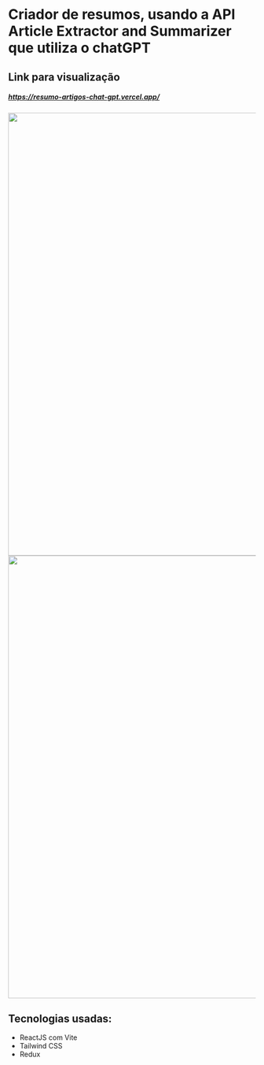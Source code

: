 # Criador de resumos, usando a API Article Extractor and Summarizer que utiliza o chatGPT

## Link para visualização

##### https://resumo-artigos-chat-gpt.vercel.app/

<div align="center">
  <img src="https://user-images.githubusercontent.com/20708420/234991704-500e78eb-c0ec-41da-8a73-62a4db737c49.PNG" width="900px" />
</div>

<div align="center">
  <img src="https://user-images.githubusercontent.com/20708420/234992725-06274512-b7f4-46a1-b880-5698f4f948e0.PNG" width="900px" />
</div>

## Tecnologias usadas:

- ReactJS com Vite
- Tailwind CSS
- Redux

